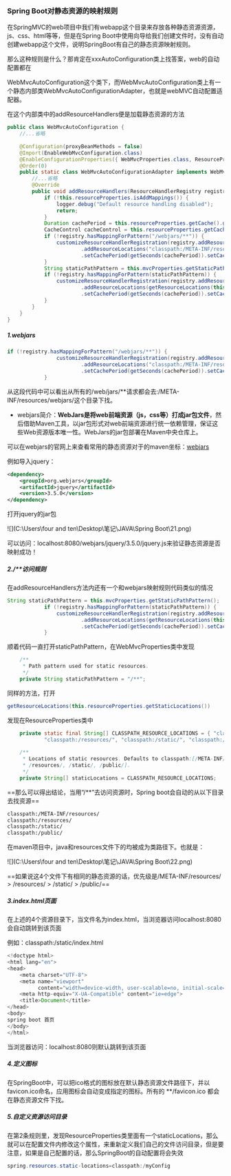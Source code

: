 ### Spring Boot对静态资源的映射规则

在SpringMVC的web项目中我们有webapp这个目录来存放各种静态资源资源，js、css、html等等，但是在Spring Boot中使用向导给我们创建文件时，没有自动创建webapp这个文件，说明SpringBoot有自己的静态资源映射规则。

那么这种规则是什么？那肯定在xxxAutoConfiguration类上找答案，web的自动配置都在

WebMvcAutoConfiguration这个类下，而WebMvcAutoConfiguration类上有一个静态内部类WebMvcAutoConfigurationAdapter，也就是webMVC自动配置适配器。

在这个内部类中的addResourceHandlers便是加载静态资源的方法

```java
public class WebMvcAutoConfiguration {
    //...省略
    
    @Configuration(proxyBeanMethods = false)
	@Import(EnableWebMvcConfiguration.class)
	@EnableConfigurationProperties({ WebMvcProperties.class, ResourceProperties.class })
	@Order(0)
	public static class WebMvcAutoConfigurationAdapter implements WebMvcConfigurer {
        //...省略
        @Override
		public void addResourceHandlers(ResourceHandlerRegistry registry) {
			if (!this.resourceProperties.isAddMappings()) {
				logger.debug("Default resource handling disabled");
				return;
			}
			Duration cachePeriod = this.resourceProperties.getCache().getPeriod();
			CacheControl cacheControl = this.resourceProperties.getCache().getCachecontrol().toHttpCacheControl();
			if (!registry.hasMappingForPattern("/webjars/**")) {
				customizeResourceHandlerRegistration(registry.addResourceHandler("/webjars/**")
						.addResourceLocations("classpath:/META-INF/resources/webjars/")
						.setCachePeriod(getSeconds(cachePeriod)).setCacheControl(cacheControl));
			}
			String staticPathPattern = this.mvcProperties.getStaticPathPattern();
			if (!registry.hasMappingForPattern(staticPathPattern)) {
				customizeResourceHandlerRegistration(registry.addResourceHandler(staticPathPattern)
						.addResourceLocations(getResourceLocations(this.resourceProperties.getStaticLocations()))
						.setCachePeriod(getSeconds(cachePeriod)).setCacheControl(cacheControl));
			}
		}           
    }
}
```

##### 1.webjars

```java
if (!registry.hasMappingForPattern("/webjars/**")) {
				customizeResourceHandlerRegistration(registry.addResourceHandler("/webjars/**")
						.addResourceLocations("classpath:/META-INF/resources/webjars/")
						.setCachePeriod(getSeconds(cachePeriod)).setCacheControl(cacheControl));
			}
```

从这段代码中可以看出从所有的/web/jars/**请求都会去:/META-INF/resources/webjars/这个目录下找。

- webjars简介：**WebJars是将web前端资源（js，css等）打成jar包文件**，然后借助Maven工具，以jar包形式对web前端资源进行统一依赖管理，保证这些Web资源版本唯一性。WebJars的jar包部署在Maven中央仓库上。

可以在webjars的官网上来查看常用的静态资源对于的maven坐标：[webjars](https://www.webjars.org/)

例如导入jquery：

```xml
<dependency>
    <groupId>org.webjars</groupId>
    <artifactId>jquery</artifactId>
    <version>3.5.0</version>
</dependency>
```

打开jquery的jar包

![](C:\Users\four and ten\Desktop\笔记\JAVA\Spring Boot\21.png)

可以访问：localhost:8080/webjars/jquery/3.5.0/jquery.js来验证静态资源是否映射成功！

##### 2./**访问规则

在addResourceHandlers方法内还有一个和webjars映射规则代码类似的情况

```java
String staticPathPattern = this.mvcProperties.getStaticPathPattern();
			if (!registry.hasMappingForPattern(staticPathPattern)) {
				customizeResourceHandlerRegistration(registry.addResourceHandler(staticPathPattern)
						.addResourceLocations(getResourceLocations(this.resourceProperties.getStaticLocations()))
						.setCachePeriod(getSeconds(cachePeriod)).setCacheControl(cacheControl));
			}
```

顺着代码一直打开staticPathPattern，在WebMvcProperties类中发现

```java
	/**
	 * Path pattern used for static resources.
	 */
	private String staticPathPattern = "/**";
```

同样的方法，打开

```java
getResourceLocations(this.resourceProperties.getStaticLocations())
```

发现在ResourceProperties类中

```java
	private static final String[] CLASSPATH_RESOURCE_LOCATIONS = { "classpath:/META-INF/resources/",
			"classpath:/resources/", "classpath:/static/", "classpath:/public/" };
	
	/**
	 * Locations of static resources. Defaults to classpath:[/META-INF/resources/,
	 * /resources/, /static/, /public/].
	 */
	private String[] staticLocations = CLASSPATH_RESOURCE_LOCATIONS;
```

==那么可以得出结论，当用“/**”去访问资源时，Spring boot会自动的从以下目录去找资源==

```xml
classpath:/META-INF/resources/
classpath:/resources/
classpath:/static/
classpath:/public/
```

在maven项目中，java和resources文件下的均被成为类路径下。也就是：

![](C:\Users\four and ten\Desktop\笔记\JAVA\Spring Boot\22.png)

==如果说这4个文件下有相同的静态资源的话，优先级是/META-INF/resources/ > /resources/ > /static/ > /public/==

##### 3.index.html页面

在上述的4个资源目录下，当文件名为index.html，当浏览器访问localhost:8080会自动跳转到该页面

例如：classpath:/static/index.html

```java
<!doctype html>
<html lang="en">
<head>
    <meta charset="UTF-8">
    <meta name="viewport"
          content="width=device-width, user-scalable=no, initial-scale=1.0, maximum-scale=1.0, minimum-scale=1.0">
    <meta http-equiv="X-UA-Compatible" content="ie=edge">
    <title>Document</title>
</head>
<body>
spring boot 首页
</body>
</html>
```

当浏览器访问：localhost:8080则默认跳转到该页面

##### 4.定义图标

在SpringBoot中，可以把ico格式的图标放在默认静态资源文件路径下，并以favicon.ico命名，应用图标会自动变成指定的图标。所有的 **/favicon.ico 都会在静态资源文件下找。

##### 5.自定义资源访问目录

在第2条规则里，发现ResourceProperties类里面有一个staticLocations，那么就可以在配置文件内修改这个属性，来重新定义我们自己的文件访问目录，但是要注意，如果是自己配置的话，那么SpringBoot的自动配置将会失效

```java
spring.resources.static-locations=classpath:/myConfig
```

